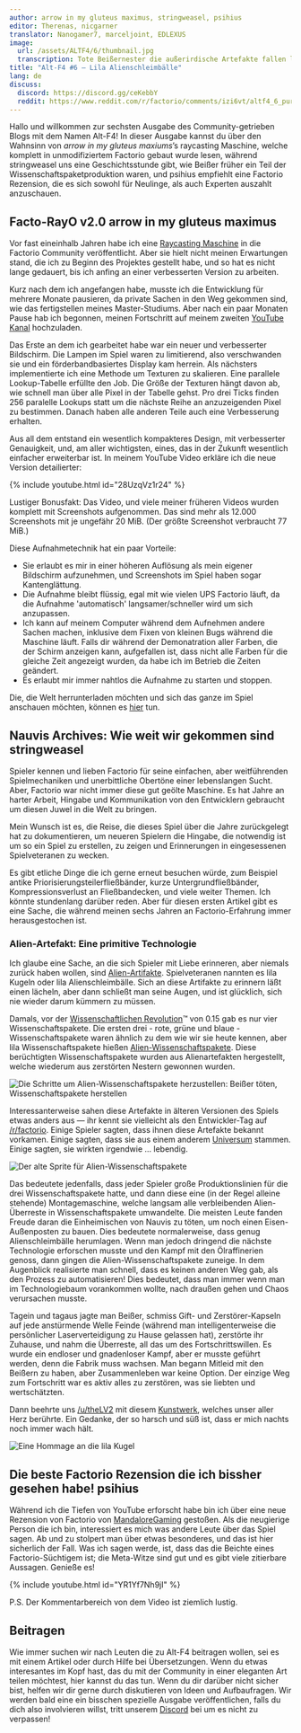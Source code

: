 ```yaml
---
author: arrow in my gluteus maximus, stringweasel, psihius
editor: Therenas, nicgarner
translator: Nanogamer7, marceljoint, EDLEXUS
image:
  url: /assets/ALTF4/6/thumbnail.jpg
  transcription: Tote Beißernester die außerirdische Artefakte fallen ließen
title: "Alt-F4 #6 — Lila Alienschleimbälle"
lang: de
discuss:
  discord: https://discord.gg/ceKebbY
  reddit: https://www.reddit.com/r/factorio/comments/izi6vt/altf4_6_purple_goop/
---
```


Hallo und willkommen zur sechsten Ausgabe des Community-getrieben Blogs mit dem Namen Alt-F4! In dieser Ausgabe kannst du über den Wahnsinn von *arrow in my gluteus maxiums*’s raycasting Maschine, welche komplett in unmodifiziertem Factorio gebaut wurde lesen, während stringweasel uns eine Geschichtsstunde gibt, wie Beißer früher ein Teil der Wissenschaftspaketproduktion waren, und psihius empfiehlt eine Factorio Rezension, die es sich sowohl für Neulinge, als auch Experten auszahlt anzuschauen.

## Facto-RayO v2.0 <author>arrow in my gluteus maximus</author>

Vor fast eineinhalb Jahren habe ich eine [Raycasting Maschine](https://www.reddit.com/r/factorio/comments/bgj05z/raycasting_engine_in_factorio_vanilla_017/) in die Factorio Community veröffentlicht. Aber sie hielt nicht meinen Erwartungen stand, die ich zu Beginn des Projektes gestellt habe, und so hat es nicht lange gedauert, bis ich anfing an einer verbesserten Version zu arbeiten.

Kurz nach dem ich angefangen habe, musste ich die Entwicklung für mehrere Monate pausieren, da private Sachen in den Weg gekommen sind, wie das fertigstellen meines Master-Studiums. Aber nach ein paar Monaten Pause hab ich begonnen, meinen Fortschritt auf meinem zweiten [YouTube Kanal](https://www.youtube.com/channel/UCNQRKtG2pU8LGS08TFiyyAA) hochzuladen.

Das Erste an dem ich gearbeitet habe war ein neuer und verbesserter Bildschirm. Die Lampen im Spiel waren zu limitierend, also verschwanden sie und ein förderbandbasiertes Display kam herrein. Als nächsters implementierte ich eine Methode um Texturen zu skalieren. Eine parallele Lookup-Tabelle erfüllte den Job. Die Größe der Texturen hängt davon ab, wie schnell man über alle Pixel in der Tabelle gehst. Pro drei Ticks finden 256 paralelle Lookups statt um die nächste Reihe an anzuzeigenden Pixel zu bestimmen. Danach haben alle anderen Teile auch eine Verbesserung erhalten.

Aus all dem entstand ein wesentlich kompakteres Design, mit verbesserter Genauigkeit, und, am aller wichtigsten, eines, das in der Zukunft wesentlich einfacher erweiterbar ist. In meinem YouTube Video erkläre ich die neue Version detailierter:

{% include youtube.html id="28UzqVz1r24" %}

Lustiger Bonusfakt: Das Video, und viele meiner früheren Videos wurden komplett mit Screenshots aufgenommen.
Das sind mehr als 12.000 Screenshots mit je ungefähr 20 MiB. (Der größte Screenshot verbraucht 77 MiB.)

Diese Aufnahmetechnik hat ein paar Vorteile:

- Sie erlaubt es mir in einer höheren Auflösung als mein eigener Bildschirm aufzunehmen, und Screenshots im Spiel haben sogar Kantenglättung.
- Die Aufnahme bleibt flüssig, egal mit wie vielen UPS Factorio läuft, da die Aufnahme 'automatisch' langsamer/schneller wird um sich anzupassen.
- Ich kann auf meinem Computer während dem Aufnehmen andere Sachen machen, inklusive dem Fixen von kleinen Bugs während die Maschine läuft. Falls dir während der Demonatration aller Farben, die der Schirm anzeigen kann, aufgefallen ist, dass nicht alle Farben für die gleiche Zeit angezeigt wurden, da habe ich im Betrieb die Zeiten geändert.
- Es erlaubt mir immer nahtlos die Aufnahme zu starten und stoppen.

Die, die Welt herrunterladen möchten und sich das ganze im Spiel anschauen möchten, können es [hier](https://forums.factorio.com/download/file.php?id=62475) tun.

## Nauvis Archives: Wie weit wir gekommen sind <author>stringweasel</author>

Spieler kennen und lieben Factorio für seine einfachen, aber weitführenden Spielmechaniken und unerbittliche Obertöne einer lebenslangen Sucht. Aber, Factorio war nicht immer diese gut geölte Maschine. Es hat Jahre an harter Arbeit, Hingabe und Kommunikation von den Entwicklern gebraucht um diesen Juwel in die Welt zu bringen.

Mein Wunsch ist es, die Reise, die dieses Spiel über die Jahre zurückgelegt hat zu dokumentieren, um neueren Spielern die Hingabe, die notwendig ist um so ein Spiel zu erstellen, zu zeigen und Erinnerungen in eingesessenen Spielveteranen zu wecken.

Es gibt etliche Dinge die ich gerne erneut besuchen würde, zum Beispiel antike Priorisierungsteilerfließbänder, kurze Untergrundfließbänder, Kompressionsverlust an Fließbandecken, und viele weiter Themen. Ich könnte stundenlang darüber reden. Aber für diesen ersten Artikel gibt es eine Sache, die während meinen sechs Jahren an Factorio-Erfahrung immer herausgestochen ist.

### Alien-Artefakt: Eine primitive Technologie

Ich glaube eine Sache, an die sich Spieler mit Liebe erinneren, aber niemals zurück haben wollen, sind [Alien-Artifakte](https://wiki.factorio.com/Alien_artifact/de). Spielveteranen nannten es lila Kugeln oder lila Alienschleimbälle. Sich an diese Artifakte zu erinnern läßt einen lächeln, aber dann schließt man seine Augen, und ist glücklich, sich nie wieder darum kümmern zu müssen.

Damals, vor der [Wissenschaftlichen Revolution](https://www.factorio.com/blog/post/fff-159)™ von 0.15 gab es nur vier Wissenschaftspakete. Die ersten drei - rote, grüne und blaue - Wissenschaftspakete waren ähnlich zu dem wie wir sie heute kennen, aber lila Wissenschaftspakete hießen [Alien-Wissenschaftspakete](https://wiki.factorio.com/Alien_science_pack/de). Diese berüchtigten Wissenschaftspakete wurden aus Alienartefakten hergestellt, welche wiederum aus zerstörten Nestern gewonnen wurden.

![Die Schritte um Alien-Wissenschaftspakete herzustellen: Beißer töten, Wissenschaftspakete herstellen](https://media.alt-f4.blog/ALTF4/6/alien_science_production.png)

Interessanterweise sahen diese Artefakte in älteren Versionen des Spiels etwas anders aus — ihr kennt sie vielleicht als den Entwickler-Tag auf [/r/factorio](https://www.reddit.com/r/factorio). Einige Spieler sagten, dass ihnen diese Artefakte bekannt vorkamen. Einige sagten, dass sie aus einem anderem [Universum](https://www.reddit.com/r/factorio/comments/526zwk/i_found_the_source_of_the_alien_artifact/) stammen. Einige sagten, sie wirkten irgendwie ... lebendig.

![Der alte Sprite für Alien-Wissenschaftspakete](https://media.alt-f4.blog/ALTF4/6/purple_orb.png)

Das bedeutete jedenfalls, dass jeder Spieler große Produktionslinien für die drei Wissenschaftspakete hatte, und dann diese eine (in der Regel alleine stehende) Montagemaschine, welche langsam alle verbleibenden Alien-Überreste in Wissenschaftspakete umwandelte. Die meisten Leute fanden Freude daran die Einheimischen von Nauvis zu töten, um noch einen Eisen-Außenposten zu bauen. Dies bedeutete normalerweise, dass genug Alienschleimbälle herumlagen. Wenn man jedoch dringend die nächste Technologie erforschen musste und den Kampf mit den Ölraffinerien genoss, dann gingen die Alien-Wissenschaftspakete zuneige. In dem Augenblick realisierte man schnell, dass es keinen anderen Weg gab, als den Prozess zu automatisieren! Dies bedeutet, dass man immer wenn man im Technologiebaum vorankommen wollte, nach draußen gehen und Chaos verursachen musste.

Tagein und tagaus jagte man Beißer, schmiss Gift- und Zerstörer-Kapseln auf jede anstürmende Welle Feinde (während man intelligenterweise die persönlicher Laserverteidigung zu Hause gelassen hat), zerstörte ihr Zuhause, und nahm die Überreste, all das um des Fortschrittswillen. Es wurde ein endloser und gnadenloser Kampf, aber er musste geführt werden, denn die Fabrik muss wachsen. Man begann Mitleid mit den Beißern zu haben, aber Zusammenleben war keine Option. Der einzige Weg zum Fortschritt war es aktiv alles zu zerstören, was sie liebten und wertschätzten.

Dann beehrte uns [/u/theLV2](https://www.reddit.com/user/theLV2/) mit diesem [Kunstwerk](https://www.reddit.com/r/factorio/comments/674kkq/a_tribute_to_the_purple_orb_fanart/), welches unser aller Herz berührte. Ein Gedanke, der so harsch und süß ist, dass er mich nachts noch immer wach hält.

![Eine Hommage an die lila Kugel](https://media.alt-f4.blog/ALTF4/6/tribute_to_the_purple_orb.jpg)

## Die beste Factorio Rezension die ich bissher gesehen habe! <author>psihius</author>

Während ich die Tiefen von YouTube erforscht habe bin ich über eine neue Rezension von Factorio von [MandaloreGaming](https://www.youtube.com/channel/UClOGLGPOqlAiLmOvXW5lKbw) gestoßen. Als die neugierige Person die ich bin, interessiert es mich was andere Leute über das Spiel sagen. Ab und zu stolpert man über etwas besonderes, und das ist hier sicherlich der Fall. Was ich sagen werde, ist, dass das die Beichte eines Factorio-Süchtigem ist; die Meta-Witze sind gut und es gibt viele zitierbare Aussagen. Genieße es!

{% include youtube.html id="YR1Yf7Nh9jI" %}

P.S. Der Kommentarbereich von dem Video ist ziemlich lustig.

## Beitragen

Wie immer suchen wir nach Leuten die zu Alt-F4 beitragen wollen, sei es mit einem Artikel oder durch Hilfe bei Übersetzungen. Wenn du etwas interesantes im Kopf hast, das du mit der Community in einer eleganten Art teilen möchtest, hier kannst du das tun. Wenn du dir darüber nicht sicher bist, helfen wir dir gerne durch diskutieren von Ideen und Aufbaufragen. Wir werden bald eine ein bisschen spezielle Ausgabe veröffentlichen, falls du dich also involvieren willst, tritt unserem [Discord](https://discord.gg/nxnCFkb) bei um es nicht zu verpassen!
